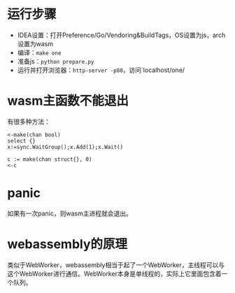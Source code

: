 # 运行步骤
* IDEA设置：打开Preference/Go/Vendoring&BuildTags，OS设置为js，arch设置为wasm
* 编译：`make one`
* 准备js：`python prepare.py`
* 运行并打开浏览器：`http-server -p80`，访问`localhost/one/

# wasm主函数不能退出
有很多种方法：
```
<-make(chan bool)
select {}
x:=sync.WaitGroup();x.Add(1);x.Wait()

c := make(chan struct{}, 0)
<-c
```

# panic
如果有一次panic，则wasm主进程就会退出。

# webassembly的原理
类似于WebWorker，webassembly相当于起了一个WebWorker，主线程可以与这个WebWorker进行通信。WebWorker本身是单线程的，实际上它里面包含着一个队列。